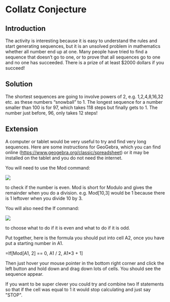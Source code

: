 # Collatz Conjecture

## Introduction

The activity is interesting because it is easy to understand the rules and start generating sequences, but it
is an unsolved problem in mathematics whether all number end up at one. Many people have tried to find
a sequence that doesn’t go to one, or to prove that all sequences go to one and no one has succeeded.
There is a prize of at least $2000 dollars if you succeed!  

## Solution

The shortest sequences are going to involve powers of 2, e.g. 1,2,4,8,16,32 etc. as these numbers
“snowball” to 1. The longest sequence for a number smaller than 100 is for 97, which takes 118 steps but
finally gets to 1. The number just before, 96, only takes 12 steps!



## Extension

A computer or tablet would be very useful to try and find very long sequences. Here are some instructions for GeoGebra, which you can find online (https://www.geogebra.org/classic/spreadsheet) or it may be installed on the tablet and you do not need the internet.  

You will need to use the Mod command:  

![](https://github.com/supportingami/sami-maths-club/blob/master/maths-club-pack/images/collatz-conjecture-2.png?raw=true)

to check if the number is even. Mod is short for Modulo and gives the remainder when you do a division.
e.g. Mod[10,3] would be 1 because there is 1 leftover when you divide 10 by 3.  

You will also need the If command:  

![](https://github.com/supportingami/sami-maths-club/blob/master/maths-club-pack/images/collatz-conjecture-3.png?raw=true)


to choose what to do if it is even and what to do if it is odd.  

Put together, here is the formula you should put into cell A2, once you have put a starting number in A1.  

=If[Mod[A1, 2] == 0, A1 / 2, A1*3 + 1]  

Then just hover your mouse pointer in the bottom right corner and click the left button and hold down and
drag down lots of cells. You should see the sequence appear.  

If you want to be super clever you could try and combine two If statements so that if the cell was equal to 1 it would stop calculating and just say "STOP".